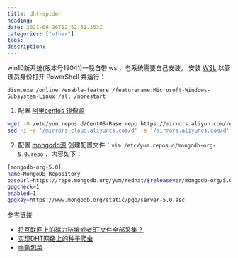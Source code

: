 ```yaml
---
title: dht-spider 
heading: 
date: 2021-09-26T12:52:51.353Z
categories: ["other"]
tags: 
description: 
---
```


win10新系统(版本号19041)一般自带 wsl，老系统需要自己安装。
安装 [WSL](https://docs.microsoft.com/en-us/windows/wsl/install),以管理员身份打开 PowerShell 并运行：
```
dism.exe /online /enable-feature /featurename:Microsoft-Windows-Subsystem-Linux /all /norestart
```

1. 配置 [阿里centos 镜像源](https://developer.aliyun.com/mirror/centos?spm=a2c6h.13651102.0.0.3e221b11t6vpB4)
```bash
wget -O /etc/yum.repos.d/CentOS-Base.repo https://mirrors.aliyun.com/repo/Centos-8.repo
sed -i -e '/mirrors.cloud.aliyuncs.com/d' -e '/mirrors.aliyuncs.com/d' /etc/yum.repos.d/CentOS-Base.repo
```

2. 配置 [mongodb源](https://docs.mongodb.com/manual/tutorial/install-mongodb-on-red-hat/)
创建配置文件：`vim /etc/yum.repos.d/mongodb-org-5.0.repo` ，内容如下：
```bash
[mongodb-org-5.0]
name=MongoDB Repository
baseurl=https://repo.mongodb.org/yum/redhat/$releasever/mongodb-org/5.0/x86_64/
gpgcheck=1
enabled=1
gpgkey=https://www.mongodb.org/static/pgp/server-5.0.asc

```

参考链接   
- [将互联网上的磁力链接或者BT文件全部采集？](https://www.zhihu.com/question/33094460)
- [实现DHT网络上的种子爬虫](http://chu-studio.com/posts/2021/%E5%AE%9E%E7%8E%B0DHT%E7%BD%91%E7%BB%9C%E4%B8%8A%E7%9A%84%E7%A7%8D%E5%AD%90%E7%88%AC%E8%99%AB)
- [手撕包菜](https://itindex.net/detail/59599-%E7%A3%81%E5%8A%9B-%E6%90%9C%E7%B4%A2-%E7%BD%91%E9%A1%B5)
